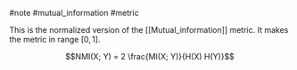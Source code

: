 #note #mutual_information #metric 

This is the normalized version of the [[Mutual_information]] metric. It makes the metric in range $[0, 1]$.

$$NMI(X; Y) = 2 \frac{MI(X; Y)}{H(X) H(Y)}$$
